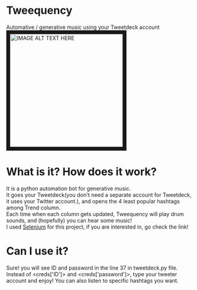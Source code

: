 # Tweequency
Automative / generative music using your Tweetdeck account<br/>
<a href="http://www.youtube.com/watch?feature=player_embedded&v=ZITR63gNswE
" target="_blank"><img src="http://img.youtube.com/vi/ZITR63gNswE/0.jpg" 
alt="IMAGE ALT TEXT HERE" width="300" border="10" /></a>

# What is it? How does it work?
It is a python automation bot for generative music.<br/>
It goes your Tweetdeck(you don't need a separate account for Tweetdeck, it uses your Twitter account.), and opens the 4 least popular hashtags among Trend column.<br/>
Each time when each column gets updated, Tweequency will play drum sounds, and (hopefully) you can hear some music!<br/>
I used [Selenium](https://www.guru99.com/selenium-tutorial.html) for this project, if you are interested in, go check the link!

# Can I use it?
Sure! you will see ID and password in the line 37 in tweetdeck.py file.<br/> Instead of <creds['ID']> and <creds['password']>, type your tweeter account and enjoy!
You can also listen to specific hashtags you want.

